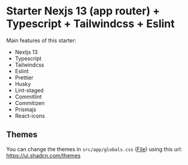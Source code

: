 # Starter Nexjs 13 (app router) + Typescript + Tailwindcss + Eslint

Main features of this starter:

- Nextjs 13
- Typescript
- Tailwindcss
- Eslint
- Prettier
- Husky
- Lint-staged
- Commitlint
- Commitizen
- Prismajs
- React-icons

## Themes

You can change the themes in `src/app/globals.css` ([File](./src/app/globals.css)) using this url:
<https://ui.shadcn.com/themes>
